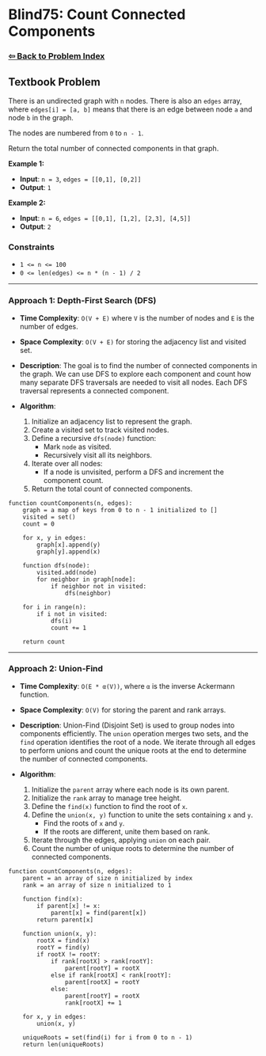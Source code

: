 # Blind75: Count Connected Components

### [⇦ Back to Problem Index](../../index.md)

## Textbook Problem

There is an undirected graph with `n` nodes. There is also an `edges` array, where `edges[i] = [a, b]` means that there is an edge between node `a` and node `b` in the graph.

The nodes are numbered from `0` to `n - 1`.

Return the total number of connected components in that graph.

**Example 1:**

-   **Input**: `n = 3`, `edges = [[0,1], [0,2]]`
-   **Output**: `1`

**Example 2:**

-   **Input**: `n = 6`, `edges = [[0,1], [1,2], [2,3], [4,5]]`
-   **Output**: `2`

### Constraints

-   `1 <= n <= 100`
-   `0 <= len(edges) <= n * (n - 1) / 2`

---

### Approach 1: Depth-First Search (DFS)

-   **Time Complexity**: `O(V + E)` where `V` is the number of nodes and `E` is the number of edges.
-   **Space Complexity**: `O(V + E)` for storing the adjacency list and visited set.
-   **Description**: The goal is to find the number of connected components in the graph. We can use DFS to explore each component and count how many separate DFS traversals are needed to visit all nodes. Each DFS traversal represents a connected component.
-   **Algorithm**:

    1.  Initialize an adjacency list to represent the graph.
    2.  Create a visited set to track visited nodes.
    3.  Define a recursive `dfs(node)` function:
        -   Mark `node` as visited.
        -   Recursively visit all its neighbors.
    4.  Iterate over all nodes:
        -   If a node is unvisited, perform a DFS and increment the component count.
    5.  Return the total count of connected components.

```pseudo
function countComponents(n, edges):
	graph = a map of keys from 0 to n - 1 initialized to []
	visited = set()
	count = 0

	for x, y in edges:
		graph[x].append(y)
		graph[y].append(x)

	function dfs(node):
		visited.add(node)
		for neighbor in graph[node]:
			if neighbor not in visited:
				dfs(neighbor)

	for i in range(n):
		if i not in visited:
			dfs(i)
			count += 1

	return count
```

---

### Approach 2: Union-Find

-   **Time Complexity**: `O(E * α(V))`, where `α` is the inverse Ackermann function.
-   **Space Complexity**: `O(V)` for storing the parent and rank arrays.
-   **Description**: Union-Find (Disjoint Set) is used to group nodes into components efficiently. The `union` operation merges two sets, and the `find` operation identifies the root of a node. We iterate through all edges to perform unions and count the unique roots at the end to determine the number of connected components.
-   **Algorithm**:

    1.  Initialize the `parent` array where each node is its own parent.
    2.  Initialize the `rank` array to manage tree height.
    3.  Define the `find(x)` function to find the root of `x`.
    4.  Define the `union(x, y)` function to unite the sets containing `x` and `y`.
        -   Find the roots of `x` and `y`.
        -   If the roots are different, unite them based on rank.
    5.  Iterate through the edges, applying `union` on each pair.
    6.  Count the number of unique roots to determine the number of connected components.

```pseudo
function countComponents(n, edges):
	parent = an array of size n initialized by index
	rank = an array of size n initialized to 1

	function find(x):
		if parent[x] != x:
			parent[x] = find(parent[x])
		return parent[x]

	function union(x, y):
		rootX = find(x)
		rootY = find(y)
		if rootX != rootY:
			if rank[rootX] > rank[rootY]:
				parent[rootY] = rootX
			else if rank[rootX] < rank[rootY]:
				parent[rootX] = rootY
			else:
				parent[rootY] = rootX
				rank[rootX] += 1

	for x, y in edges:
		union(x, y)

	uniqueRoots = set(find(i) for i from 0 to n - 1)
	return len(uniqueRoots)
```
